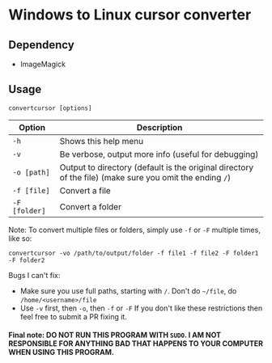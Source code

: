 # Windows to Linux cursor converter

## Dependency
- ImageMagick

## Usage
`convertcursor [options]`

Option | Description
--- | ---
`-h` | Shows this help menu
`-v` | Be verbose, output more info (useful for debugging)
`-o [path]`| Output to directory (default is the original directory of the file) (make sure you omit the ending `/`)
`-f [file]` | Convert a file
`-F [folder]` | Convert a folder

Note: To convert multiple files or folders, simply use `-f` or `-F` multiple times, like so:
```
convertcursor -vo /path/to/output/folder -f file1 -f file2 -F folder1 -F folder2
```
Bugs I can't fix:
 - Make sure you use full paths, starting with `/`. Don't do `~/file`, do `/home/<username>/file`
 - Use `-v` first, then `-o`, then `-f` or `-F`
If you don't like these restrictions then feel free to submit a PR fixing it.

#### Final note: DO NOT RUN THIS PROGRAM WITH `SUDO`. I AM NOT RESPONSIBLE FOR ANYTHING BAD THAT HAPPENS TO YOUR COMPUTER WHEN USING THIS PROGRAM.
